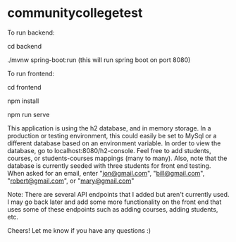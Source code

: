 # communitycollegetest

To run backend: 

cd backend


./mvnw spring-boot:run (this will run spring boot on port 8080)

To run frontend:

cd frontend

npm install

npm run serve

This application is using the h2 database, and in memory storage. In a production or testing environment, this could easily be set to MySql or a different database based on an environment variable. In order to view the database, go to localhost:8080/h2-console. Feel free to add students, courses, or students-courses mappings (many to many). Also, note that the database is currently seeded with three students for front end testing. When asked for an email, enter "jon@gmail.com", "bill@gmail.com", "robert@gmail.com", or "mary@gmail.com"


Note: There are several API endpoints that I added but aren't currently used. I may go back later and add some more functionality on the front end that uses some of these endpoints such as adding courses, adding students, etc. 

Cheers! Let me know if you have any questions :)
